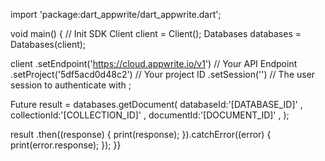 import 'package:dart_appwrite/dart_appwrite.dart';

void main() { // Init SDK
  Client client = Client();
  Databases databases = Databases(client);

  client
    .setEndpoint('https://cloud.appwrite.io/v1') // Your API Endpoint
    .setProject('5df5acd0d48c2') // Your project ID
    .setSession('') // The user session to authenticate with
  ;

  Future result = databases.getDocument(
    databaseId:'[DATABASE_ID]' ,
    collectionId:'[COLLECTION_ID]' ,
    documentId:'[DOCUMENT_ID]' ,
  );

  result
    .then((response) {
      print(response);
    }).catchError((error) {
      print(error.response);
  });
}}